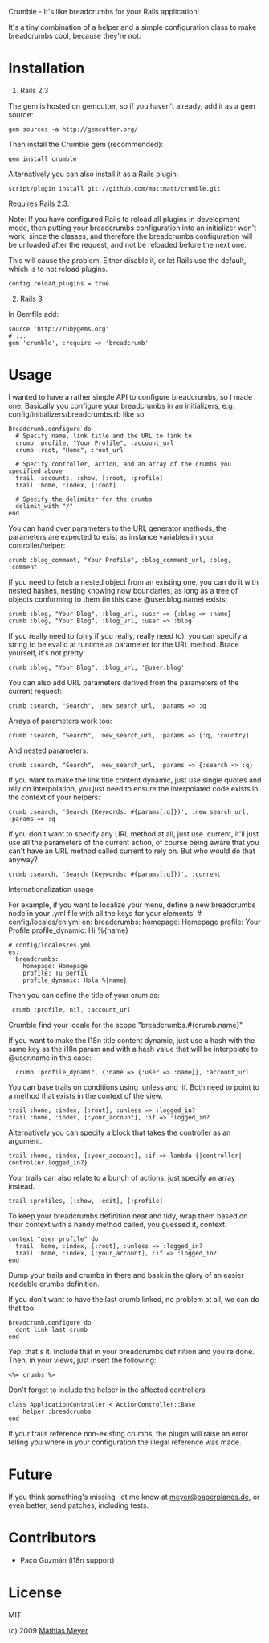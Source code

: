 Crumble - It's like breadcrumbs for your Rails application!

It's a tiny combination of a helper and a simple configuration class to make breadcrumbs cool, because they're not.

Installation
============

1. Rails 2.3

The gem is hosted on gemcutter, so if you haven’t already, add it as a gem source:

    gem sources -a http://gemcutter.org/

Then install the Crumble gem (recommended):

    gem install crumble

Alternatively you can also install it as a Rails plugin:

    script/plugin install git://github.com/mattmatt/crumble.git

Requires Rails 2.3.

Note: If you have configured Rails to reload all plugins in development mode, then putting your breadcrumbs configuration into an initializer won't work, since the classes, and therefore the breadcrumbs configuration will be unloaded after the request, and not be reloaded before the next one.

This will cause the problem. Either disable it, or let Rails use the default, which is to not reload plugins.

    config.reload_plugins = true

2. Rails 3

In Gemfile add:

    source 'http://rubygems.org'
    # ...
    gem 'crumble', :require => 'breadcrumb'

Usage
=====

I wanted to have a rather simple API to configure breadcrumbs, so I made one. Basically you configure your breadcrumbs in an initializers, e.g. config/initializers/breadcrumbs.rb like so:

    Breadcrumb.configure do
      # Specify name, link title and the URL to link to
      crumb :profile, "Your Profile", :account_url
      crumb :root, "Home", :root_url
      
      # Specify controller, action, and an array of the crumbs you specified above
      trail :accounts, :show, [:root, :profile]
      trail :home, :index, [:root]
      
      # Specify the delimiter for the crumbs
      delimit_with "/"
    end

You can hand over parameters to the URL generator methods, the parameters are expected to exist as instance variables in your controller/helper:

    crumb :blog_comment, "Your Profile", :blog_comment_url, :blog, :comment

If you need to fetch a nested object from an existing one, you can do it with nested hashes, nesting knowing now boundaries, as long as a tree of objects conforming to them (in this case @user.blog.name) exists:

    crumb :blog, "Your Blog", :blog_url, :user => {:blog => :name}
    crumb :blog, "Your Blog", :blog_url, :user => :blog

If you really need to (only if you really, really need to), you can specify a string to be eval'd at runtime as parameter for the URL method. Brace yourself, it's not pretty:

    crumb :blog, "Your Blog", :blog_url, '@user.blog'

You can also add URL parameters derived from the parameters of the current request:

    crumb :search, "Search", :new_search_url, :params => :q

Arrays of parameters work too:

    crumb :search, "Search", :new_search_url, :params => [:q, :country]

And nested parameters:

    crumb :search, "Search", :new_search_url, :params => {:search => :q}

If you want to make the link title content dynamic, just use single quotes and rely on interpolation, you just need to ensure the interpolated code exists in the context of your helpers:

    crumb :search, 'Search (Keywords: #{params[:q]})', :new_search_url, :params => :q

If you don't want to specify any URL method at all, just use :current, it'll just use all the parameters of the current action, of course being aware that you can't have an URL method called current to rely on. But who would do that anyway?

    crumb :search, 'Search (Keywords: #{params[:q]})', :current

Internationalization usage

For example, if you want to localize your menu, define a new breadcrumbs node in your .yml file with all the keys for your elements.
    # config/locales/en.yml
    en:
      breadcrumbs:
        homepage: Homepage
        profile: Your Profile
        profile_dynamic: Hi %{name}

    # config/locales/es.yml
    es:
      breadcrumbs:
        homepage: Homepage
        profile: Tu perfil
        profile_dynamic: Hola %{name}

Then you can define the title of your crum as:

     crumb :profile, nil, :account_url

Crumble find your locale for the scope "breadcrumbs.#{crumb.name}"

If you want to make the I18n title content dynamic, just use a hash with the same key as the i18n param and with a hash value that will be interpolate to @user.name in this case:

      crumb :profile_dynamic, {:name => {:user => :name}}, :account_url

You can base trails on conditions using :unless and :if. Both need to point to a method that exists in the context of the view.

    trail :home, :index, [:root], :unless => :logged_in?
    trail :home, :index, [:your_account], :if => :logged_in?

Alternatively you can specify a block that takes the controller as an argument.

    trail :home, :index, [:your_account], :if => lambda {|controller| controller.logged_in?}

Your trails can also relate to a bunch of actions, just specify an array instead.

    trail :profiles, [:show, :edit], [:profile]

To keep your breadcrumbs definition neat and tidy, wrap them based on their context with a handy method called, you guessed it, context:

    context "user profile" do
      trail :home, :index, [:root], :unless => :logged_in?
      trail :home, :index, [:your_account], :if => :logged_in?
    end

Dump your trails and crumbs in there and bask in the glory of an easier readable crumbs definition.

If you don't want to have the last crumb linked, no problem at all, we can do that too:

    Breadcrumb.configure do
      dont_link_last_crumb
    end

Yep, that's it. Include that in your breadcrumbs definition and you're done.
Then, in your views, just insert the following:

    <%= crumbs %>

Don't forget to include the helper in the affected controllers:

    class ApplicationController < ActionController::Base
        helper :breadcrumbs
    end

If your trails reference non-existing crumbs, the plugin will raise an error telling you where in your configuration the illegal reference was made.

Future
======

If you think something's missing, let me know at <meyer@paperplanes.de>, or even better, send patches, including tests.

Contributors
===========

* Paco Guzmán (i18n support)

License
=======

MIT

(c) 2009 [Mathias Meyer](http://www.paperplanes.de)
